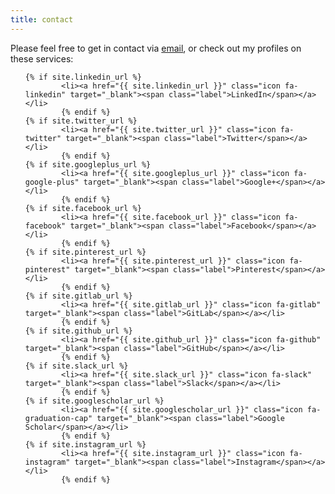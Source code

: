 ```yaml
---
title: contact
---
```


Please feel free to get in contact via <a href="mailto:{{ site.email }}?subject=Contact from website">email</a>, or check out my profiles on these services:

<ul class="icons">

	{% if site.linkedin_url %}
			<li><a href="{{ site.linkedin_url }}" class="icon fa-linkedin" target="_blank"><span class="label">LinkedIn</span></a></li>
			{% endif %}
	{% if site.twitter_url %}
			<li><a href="{{ site.twitter_url }}" class="icon fa-twitter" target="_blank"><span class="label">Twitter</span></a></li>
			{% endif %}
	{% if site.googleplus_url %}
			<li><a href="{{ site.googleplus_url }}" class="icon fa-google-plus" target="_blank"><span class="label">Google+</span></a></li>
			{% endif %}
	{% if site.facebook_url %}
			<li><a href="{{ site.facebook_url }}" class="icon fa-facebook" target="_blank"><span class="label">Facebook</span></a></li>
			{% endif %}
	{% if site.pinterest_url %}
			<li><a href="{{ site.pinterest_url }}" class="icon fa-pinterest" target="_blank"><span class="label">Pinterest</span></a></li>
			{% endif %}
	{% if site.gitlab_url %}
			<li><a href="{{ site.gitlab_url }}" class="icon fa-gitlab" target="_blank"><span class="label">GitLab</span></a></li>
			{% endif %}
	{% if site.github_url %}
			<li><a href="{{ site.github_url }}" class="icon fa-github" target="_blank"><span class="label">GitHub</span></a></li>
			{% endif %}
	{% if site.slack_url %}
			<li><a href="{{ site.slack_url }}" class="icon fa-slack" target="_blank"><span class="label">Slack</span></a></li>
			{% endif %}
	{% if site.googlescholar_url %}
			<li><a href="{{ site.googlescholar_url }}" class="icon fa-graduation-cap" target="_blank"><span class="label">Google Scholar</span></a></li>
			{% endif %}
	{% if site.instagram_url %}
			<li><a href="{{ site.instagram_url }}" class="icon fa-instagram" target="_blank"><span class="label">Instagram</span></a></li>
			{% endif %}

</ul>
